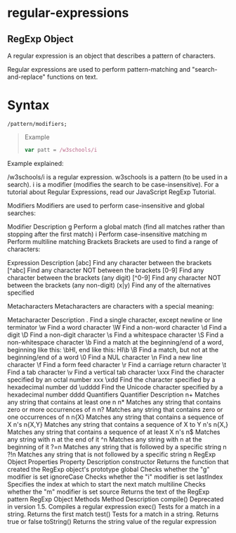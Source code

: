 # regular-expressions

## RegExp Object
A regular expression is an object that describes a pattern of characters.

Regular expressions are used to perform pattern-matching and "search-and-replace" functions on text.

# Syntax
```
/pattern/modifiers;
```
>
> Example
> ```js
> var patt = /w3schools/i
>```
Example explained:

/w3schools/i  is a regular expression.
w3schools  is a pattern (to be used in a search).
i  is a modifier (modifies the search to be case-insensitive).
For a tutorial about Regular Expressions, read our JavaScript RegExp Tutorial.

Modifiers
Modifiers are used to perform case-insensitive and global searches:

Modifier	Description
g	Perform a global match (find all matches rather than stopping after the first match)
i	Perform case-insensitive matching
m	Perform multiline matching
Brackets
Brackets are used to find a range of characters:

Expression	Description
[abc]	Find any character between the brackets
[^abc]	Find any character NOT between the brackets
[0-9]	Find any character between the brackets (any digit)
[^0-9]	Find any character NOT between the brackets (any non-digit)
(x|y)	Find any of the alternatives specified

Metacharacters
Metacharacters are characters with a special meaning:

Metacharacter	Description
.	Find a single character, except newline or line terminator
\w	Find a word character
\W	Find a non-word character
\d	Find a digit
\D	Find a non-digit character
\s	Find a whitespace character
\S	Find a non-whitespace character
\b	Find a match at the beginning/end of a word, beginning like this: \bHI, end like this: HI\b
\B	Find a match, but not at the beginning/end of a word
\0	Find a NUL character
\n	Find a new line character
\f	Find a form feed character
\r	Find a carriage return character
\t	Find a tab character
\v	Find a vertical tab character
\xxx	Find the character specified by an octal number xxx
\xdd	Find the character specified by a hexadecimal number dd
\udddd	Find the Unicode character specified by a hexadecimal number dddd
Quantifiers
Quantifier	Description
n+	Matches any string that contains at least one n
n*	Matches any string that contains zero or more occurrences of n
n?	Matches any string that contains zero or one occurrences of n
n{X}	Matches any string that contains a sequence of X n's
n{X,Y}	Matches any string that contains a sequence of X to Y n's
n{X,}	Matches any string that contains a sequence of at least X n's
n$	Matches any string with n at the end of it
^n	Matches any string with n at the beginning of it
?=n	Matches any string that is followed by a specific string n
?!n	Matches any string that is not followed by a specific string n
RegExp Object Properties
Property	Description
constructor	Returns the function that created the RegExp object's prototype
global	Checks whether the "g" modifier is set
ignoreCase	Checks whether the "i" modifier is set
lastIndex	Specifies the index at which to start the next match
multiline	Checks whether the "m" modifier is set
source	Returns the text of the RegExp pattern
RegExp Object Methods
Method	Description
compile()	Deprecated in version 1.5. Compiles a regular expression
exec()	Tests for a match in a string. Returns the first match
test()	Tests for a match in a string. Returns true or false
toString()	Returns the string value of the regular expression

